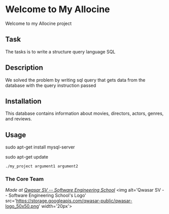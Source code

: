 # Welcome to My Allocine
Welcome to my Allocine project

## Task
The tasks is to write a structure query language SQL

## Description
We solved the problem by writing sql query that gets data from the database with the query instruction passed

## Installation
This database contains information about movies, directors, actors, genres, and reviews.

## Usage
sudo apt-get install mysql-server

sudo apt-get update
```
./my_project argument1 argument2
```

### The Core Team


<span><i>Made at <a href='https://qwasar.io'>Qwasar SV -- Software Engineering School</a></i></span>
<span><img alt='Qwasar SV -- Software Engineering School's Logo' src='https://storage.googleapis.com/qwasar-public/qwasar-logo_50x50.png' width='20px'></span>
